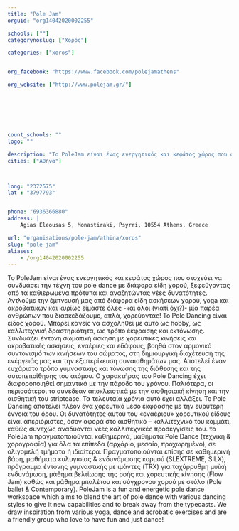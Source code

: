 ```yaml
---
title: "Pole Jam"
orguid: "org14042020002255"

schools: [""]
categorynoslug: ["Χορός"]

categories: ["xoros"]


org_facebook: "https://www.facebook.com/polejamathens"

org_website: ["http://www.polejam.gr/"]







count_schools: ""
logo: ""

description: "Το PoleJam είναι ένας ενεργητικός και κεφάτος χώρος που στοχεύει να συνδυάσει την τέχνη του pole dance με διάφορα είδη χορού, ξεφεύγοντας από τα καθιερωμένα πρότυπα και αναζητώντας νέες δυνατότητες. Αντλούμε την έμπνευσή μας από διάφορα είδη ασκήσεων χορού, yoga και ακροβατικών και κυρίως είμαστε όλες -και όλοι (γιατί όχι?)- μία παρέα ανθρώπων που διασκεδάζουμε, απλά, χορεύοντας! Το Pole Dancing είναι είδος χορού. Μπορεί κανείς να ασχοληθεί με αυτό ως hobby, ως καλλιτεχνική δραστηριότητα, ως τρόπο έκφρασης και εκτόνωσης. Συνδυάζει έντονη σωματική άσκηση με χορευτικές κινήσεις και ακροβατικές ασκήσεις, εναέριες και εδάφους, βοηθά στον αρμονικό συντονισμό των κινήσεων του σώματος, στη δημιουργική διοχέτευση της ενέργειάς μας και την εξωτερίκευση συναισθημάτων μας. Αποτελεί έναν ευχάριστο τρόπο γυμναστικής και τόνωσης της διάθεσης και της αυτοπεποίθησης του ατόμου. Ο χαρακτήρας του Pole Dancing έχει διαφοροποιηθεί σημαντικά με την πάροδο του χρόνου. Παλιότερα, οι περισσότεροι το συνέδεαν αποκλειστικά με την αισθησιακή κίνηση και την αισθητική του striptease. Τα τελευταία χρόνια αυτό έχει αλλάξει. Το Pole Dancing αποτελεί πλέον ένα χορευτικό μέσο έκφρασης με την ευρύτερη έννοια του όρου. Οι δυνατότητες αυτού του «εναέριου» χορευτικού είδους είναι απεριόριστες, όσον αφορά στο αισθητικό – καλλιτεχνικό του κομμάτι, καθώς συνεχώς αναδύονται νέες καλλιτεχνικές προσεγγίσεις του. το PoleJam πραγματοποιούνται καθημερινά, μαθήματα Pole Dance (τεχνική &amp; χορογραφία) για όλα τα επίπεδα (αρχάριο, μεσαίο, προχωρημένο), σε ολιγομελή τμήματα ή ιδιαίτερα. Πραγματοποιούνται επίσης σε καθημερινή βάση, μαθήματα ευλυγισίας &amp; ενδυνάμωσης κορμού (SLEXTREME, SILX), πρόγραμμα έντονης γυμναστικής με ιμάντες (TRX) για ταχύρρυθμη μυϊκή ενδυνάμωση, μάθημα βελτίωσης της ροής και χορευτικής κίνησης (Flow Jam) καθώς και μάθημα μπαλέτου και σύγχρονου χορού με στύλο (Pole ballet &amp; Contemporary). PoleJam is a fun and energetic pole dance workspace which aims to blend the art of pole dance with various dancing styles to give it new capabilities and to break away from the typecasts. We draw inspiration from various yoga, dance and acrobatic exercises and are a friendly group who love to have fun and just dance!"
cities: ["Αθήνα"]



long: "2372575"
lat : "3797793"


phone: "6936366880"
address: |
    Agias Eleousas 5, Monastiraki, Psyrri, 10554 Athens, Greece

url: "organisations/pole-jam/athina/xoros"
slug: "pole-jam"
aliases:
    - /org14042020002255
---
```


Το PoleJam είναι ένας ενεργητικός και κεφάτος χώρος που στοχεύει να συνδυάσει την τέχνη του pole dance με διάφορα είδη χορού, ξεφεύγοντας από τα καθιερωμένα πρότυπα και αναζητώντας νέες δυνατότητες. Αντλούμε την έμπνευσή μας από διάφορα είδη ασκήσεων χορού, yoga και ακροβατικών και κυρίως είμαστε όλες -και όλοι (γιατί όχι?)- μία παρέα ανθρώπων που διασκεδάζουμε, απλά, χορεύοντας! Το Pole Dancing είναι είδος χορού. Μπορεί κανείς να ασχοληθεί με αυτό ως hobby, ως καλλιτεχνική δραστηριότητα, ως τρόπο έκφρασης και εκτόνωσης. Συνδυάζει έντονη σωματική άσκηση με χορευτικές κινήσεις και ακροβατικές ασκήσεις, εναέριες και εδάφους, βοηθά στον αρμονικό συντονισμό των κινήσεων του σώματος, στη δημιουργική διοχέτευση της ενέργειάς μας και την εξωτερίκευση συναισθημάτων μας. Αποτελεί έναν ευχάριστο τρόπο γυμναστικής και τόνωσης της διάθεσης και της αυτοπεποίθησης του ατόμου. Ο χαρακτήρας του Pole Dancing έχει διαφοροποιηθεί σημαντικά με την πάροδο του χρόνου. Παλιότερα, οι περισσότεροι το συνέδεαν αποκλειστικά με την αισθησιακή κίνηση και την αισθητική του striptease. Τα τελευταία χρόνια αυτό έχει αλλάξει. Το Pole Dancing αποτελεί πλέον ένα χορευτικό μέσο έκφρασης με την ευρύτερη έννοια του όρου. Οι δυνατότητες αυτού του «εναέριου» χορευτικού είδους είναι απεριόριστες, όσον αφορά στο αισθητικό – καλλιτεχνικό του κομμάτι, καθώς συνεχώς αναδύονται νέες καλλιτεχνικές προσεγγίσεις του. το PoleJam πραγματοποιούνται καθημερινά, μαθήματα Pole Dance (τεχνική &amp; χορογραφία) για όλα τα επίπεδα (αρχάριο, μεσαίο, προχωρημένο), σε ολιγομελή τμήματα ή ιδιαίτερα. Πραγματοποιούνται επίσης σε καθημερινή βάση, μαθήματα ευλυγισίας &amp; ενδυνάμωσης κορμού (SLEXTREME, SILX), πρόγραμμα έντονης γυμναστικής με ιμάντες (TRX) για ταχύρρυθμη μυϊκή ενδυνάμωση, μάθημα βελτίωσης της ροής και χορευτικής κίνησης (Flow Jam) καθώς και μάθημα μπαλέτου και σύγχρονου χορού με στύλο (Pole ballet &amp; Contemporary). PoleJam is a fun and energetic pole dance workspace which aims to blend the art of pole dance with various dancing styles to give it new capabilities and to break away from the typecasts. We draw inspiration from various yoga, dance and acrobatic exercises and are a friendly group who love to have fun and just dance!

